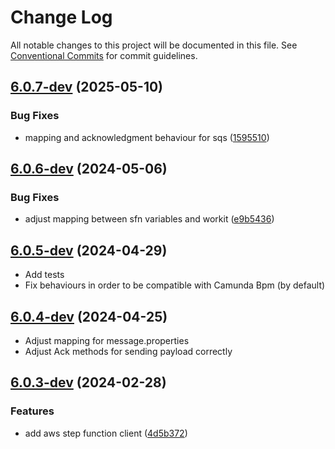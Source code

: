 # Change Log

All notable changes to this project will be documented in this file.
See [Conventional Commits](https://conventionalcommits.org) for commit guidelines.

## [6.0.7-dev](https://github.com/VilledeMontreal/workit/compare/v6.0.6-dev...v6.0.7-dev) (2025-05-10)


### Bug Fixes

* mapping and acknowledgment behaviour for sqs ([1595510](https://github.com/VilledeMontreal/workit/commit/15955109b3a13f03584c4767f755dd34bac55578))





## [6.0.6-dev](https://github.com/VilledeMontreal/workit/compare/v6.0.5-dev...v6.0.6-dev) (2024-05-06)


### Bug Fixes

* adjust mapping between sfn variables and workit ([e9b5436](https://github.com/VilledeMontreal/workit/commit/e9b5436307bb9ede44c0318812f141cda518d92d))





## [6.0.5-dev](https://github.com/VilledeMontreal/workit/compare/v6.0.4-dev...v6.0.5-dev) (2024-04-29)

- Add tests
- Fix behaviours in order to be compatible with Camunda Bpm (by default)





## [6.0.4-dev](https://github.com/VilledeMontreal/workit/compare/v6.0.3-dev...v6.0.4-dev) (2024-04-25)

- Adjust mapping for message.properties
- Adjust Ack methods for sending payload correctly





## [6.0.3-dev](https://github.com/VilledeMontreal/workit/compare/v6.0.2-dev...v6.0.3-dev) (2024-02-28)


### Features

* add aws step function client ([4d5b372](https://github.com/VilledeMontreal/workit/commit/4d5b372b603713d4c1472c25a7aaf6bba3980c9d))
